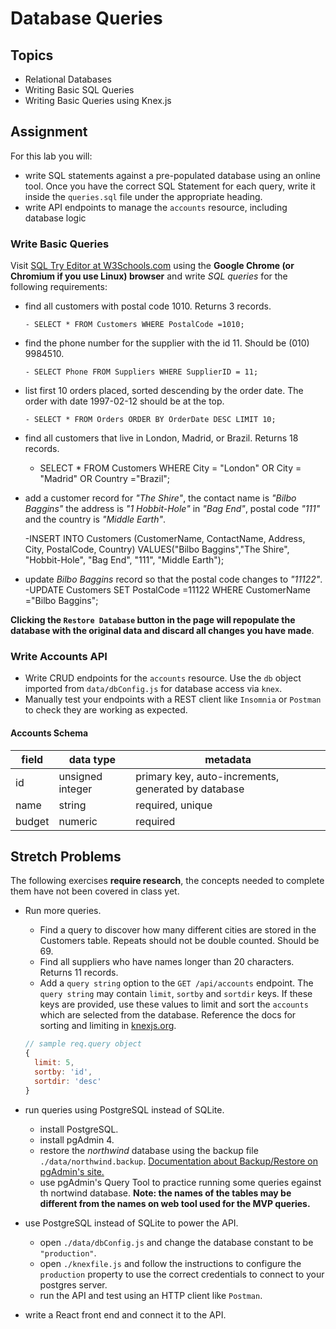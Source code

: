 # Database Queries

## Topics

- Relational Databases
- Writing Basic SQL Queries
- Writing Basic Queries using Knex.js

## Assignment

For this lab you will:

- write SQL statements against a pre-populated database using an online tool. Once you have the correct SQL Statement for each query, write it inside the `queries.sql` file under the appropriate heading.
- write API endpoints to manage the `accounts` resource, including database logic

### Write Basic Queries

Visit [SQL Try Editor at W3Schools.com](https://www.w3schools.com/Sql/trysql.asp?filename=trysql_select_all) using the **Google Chrome (or Chromium if you use Linux) browser** and write _SQL queries_ for the following requirements:

- find all customers with postal code 1010. Returns 3 records.

      - SELECT * FROM Customers WHERE PostalCode =1010;

- find the phone number for the supplier with the id 11. Should be (010) 9984510.

      - SELECT Phone FROM Suppliers WHERE SupplierID = 11;


- list first 10 orders placed, sorted descending by the order date. The order with date 1997-02-12 should be at the top.

      - SELECT * FROM Orders ORDER BY OrderDate DESC LIMIT 10;


- find all customers that live in London, Madrid, or Brazil. Returns 18 records.

    - SELECT * FROM Customers WHERE City = "London" OR City = "Madrid" OR Country ="Brazil";

- add a customer record for _"The Shire"_, the contact name is _"Bilbo Baggins"_ the address is _"1 Hobbit-Hole"_ in _"Bag End"_, postal code _"111"_ and the country is _"Middle Earth"_.

    -INSERT INTO Customers (CustomerName, ContactName, Address, City, PostalCode, Country)
    VALUES("Bilbo Baggins","The Shire", "Hobbit-Hole", "Bag End", "111", "Middle Earth");

- update _Bilbo Baggins_ record so that the postal code changes to _"11122"_.
      -UPDATE Customers SET PostalCode =11122
      WHERE CustomerName ="Bilbo Baggins";

**Clicking the `Restore Database` button in the page will repopulate the database with the original data and discard all changes you have made**.

### Write Accounts API

- Write CRUD endpoints for the `accounts` resource. Use the `db` object imported from `data/dbConfig.js` for database access via `knex`.
- Manually test your endpoints with a REST client like `Insomnia` or `Postman` to check they are working as expected.

#### Accounts Schema

| field  | data type        | metadata                                            |
| ------ | ---------------- | --------------------------------------------------- |
| id     | unsigned integer | primary key, auto-increments, generated by database |
| name   | string           | required, unique                                    |
| budget | numeric          | required                                            |

## Stretch Problems

The following exercises **require research**, the concepts needed to complete them have not been covered in class yet.

- Run more queries.

  - Find a query to discover how many different cities are stored in the Customers table. Repeats should not be double counted. Should be 69.
  - Find all suppliers who have names longer than 20 characters. Returns 11 records.
  - Add a `query string` option to the `GET /api/accounts` endpoint. The `query string` may contain `limit`, `sortby` and `sortdir` keys. If these keys are provided, use these values to limit and sort the `accounts` which are selected from the database. Reference the docs for sorting and limiting in [knexjs.org](http://knexjs.org/).

  ```js
  // sample req.query object
  {
    limit: 5,
    sortby: 'id',
    sortdir: 'desc'
  }
  ```

- run queries using PostgreSQL instead of SQLite.
  - install PostgreSQL.
  - install pgAdmin 4.
  - restore the _northwind_ database using the backup file `./data/northwind.backup`. [Documentation about Backup/Restore on pgAdmin's site.](https://www.pgadmin.org/docs/pgadmin4/development/backup_and_restore.html)
  - use pgAdmin's Query Tool to practice running some queries egainst th nortwind database. **Note: the names of the tables may be different from the names on web tool used for the MVP queries.**
- use PostgreSQL instead of SQLite to power the API.
  - open `./data/dbConfig.js` and change the database constant to be `"production"`.
  - open `./knexfile.js` and follow the instructions to configure the `production` property to use the correct credentials to connect to your postgres server.
  - run the API and test using an HTTP client like `Postman`.
- write a React front end and connect it to the API.
